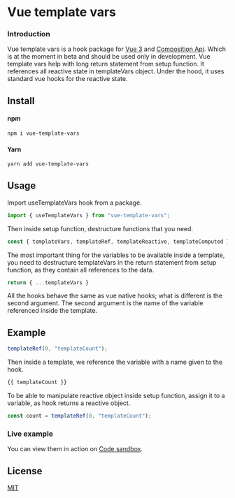 # Vue template vars

### Introduction

Vue template vars is a hook package for [Vue 3](http://vuejs.org/) and [Composition Api](https://composition-api.vuejs.org). Which is at the moment in beta and should be used only in development. Vue template vars help with long return statement from setup function. It references all reactive state in templateVars object. Under the hood, it uses standard vue hooks for the reactive state.

## Install

#### npm
``` bash
npm i vue-template-vars
```
#### Yarn
``` bash
yarn add vue-template-vars
```

## Usage

Import useTemplateVars hook from a package.

``` javascript
import { useTemplateVars } from "vue-template-vars";
```

Then inside setup function, destructure functions that you need.

``` javascript
const { templateVars, templateRef, templateReactive, templateComputed } = useTemplateVars();
```

The most important thing for the variables to be available inside a template, you need to destructure templateVars in the return statement from setup function, as they contain all references to the data.

``` javascript
return { ...templateVars }
```

All the hooks behave the same as vue native hooks; what is different is the second argument. The second argument is the name of the variable referenced inside the template.

## Example

```javascript
templateRef(0, "templateCount");
```

Then inside a template, we reference the variable with a name given to the hook.

``` javascript
{{ templateCount }}
```

To be able to manipulate reactive object inside setup function, assign it to a variable, as hook returns a reactive object.

```javascript
const count = templateRef(0, "templateCount");
```
### Live example
You can view them in action on [Code sandbox](https://codesandbox.io/s/vue-template-vars-example-7m9xe?file=/src/App.vue).

## License

[MIT](http://opensource.org/licenses/MIT)
